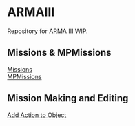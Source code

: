 # ARMAIII

Repository for ARMA III WIP.

## Missions & MPMissions
[Missions](./missions)  
[MPMissions](./MPMissions)  

## Mission Making and Editing
[Add Action to Object](./mission_making/add_action.md)  
